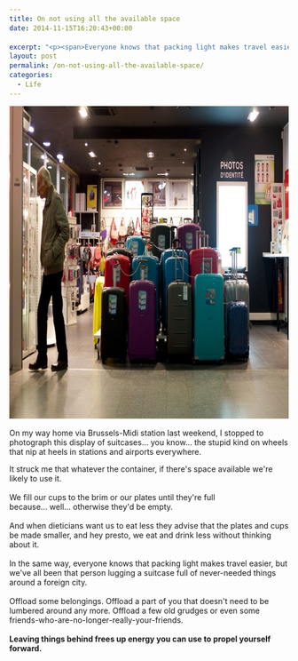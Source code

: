 ```yaml
---
title: On not using all the available space
date: 2014-11-15T16:20:43+00:00

excerpt: "<p><span>Everyone knows that packing light makes travel easier,&nbsp;but we've all been that person lugging a suitcase full of never-needed things around a foreign city. What could you offload to lighten the load?</span></p>"
layout: post
permalink: /on-not-using-all-the-available-space/
categories:
  - Life
---
```

<img src="/media/available-space.jpg" alt="" width="1000" height="563" class="alignnone size-full wp-image-1940" />

On my way home via Brussels-Midi station last weekend, I stopped to photograph this display of suitcases... you know... the stupid kind on wheels that nip at heels in stations and airports everywhere.

It struck me that whatever the container, if there's space available we're likely to use it.<br /><br />We fill our cups to the brim&nbsp;or our plates until they're full because...&nbsp;well...&nbsp;otherwise they'd be empty.<br /><br />And when dieticians want us to eat less&nbsp;they advise that the plates and cups be made smaller, and hey presto, we eat and drink less without thinking about it.<br /><br />In the same way, everyone knows that packing light makes travel easier,&nbsp;but we've all been that person lugging a suitcase full of never-needed things around a foreign city.<br /><br />Offload some belongings. Offload a part of you that doesn't need to be lumbered around any more. Offload a&nbsp;few old grudges&nbsp;or even some friends-who-are-no-longer-really-your-friends.<br /><br /><strong>Leaving things behind frees up energy you can use to propel yourself forward.</strong>